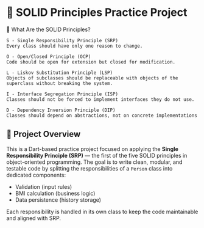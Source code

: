 # 🧱 SOLID Principles Practice Project

🧩 What Are the SOLID Principles?

    S - Single Responsibility Principle (SRP)
    Every class should have only one reason to change.

    O - Open/Closed Principle (OCP)
    Code should be open for extension but closed for modification.

    L - Liskov Substitution Principle (LSP)
    Objects of subclasses should be replaceable with objects of the superclass without breaking the system.

    I - Interface Segregation Principle (ISP)
    Classes should not be forced to implement interfaces they do not use.

    D - Dependency Inversion Principle (DIP)
    Classes should depend on abstractions, not on concrete implementations

## 📌 Project Overview

This is a Dart-based practice project focused on applying the **Single Responsibility Principle (SRP)** — the first of the five SOLID principles in object-oriented programming. The goal is to write clean, modular, and testable code by splitting the responsibilities of a `Person` class into dedicated components:

- Validation (input rules)
- BMI calculation (business logic)
- Data persistence (history storage)

Each responsibility is handled in its own class to keep the code maintainable and aligned with SRP.



